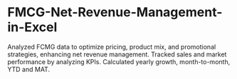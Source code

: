 # FMCG-Net-Revenue-Management-in-Excel
Analyzed FCMG data to optimize pricing, product mix, and promotional strategies, enhancing net revenue management. Tracked sales and market performance by analyzing KPIs. Calculated yearly growth, month-to-month, YTD and MAT.  
